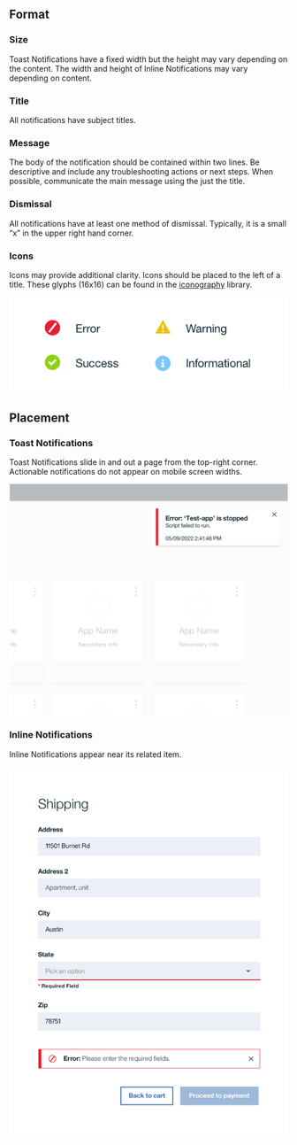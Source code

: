## Format
### Size
Toast Notifications have a fixed width but the height may vary depending on the content. The width and height of Inline Notifications may vary depending on content.

### Title
All notifications have subject titles.

### Message
The body of the notification should be contained within two lines. Be descriptive and include any troubleshooting actions or next steps. When possible, communicate the main message using the just the title.

### Dismissal
All notifications have at least one method of dismissal. Typically, it is a small “x” in the upper right hand corner.

### Icons
Icons may provide additional clarity. Icons should be placed to the left of a title. These glyphs (16x16) can be found in the [iconography]() library. 

![notification icons](images/notification-usage-1.png)


## Placement
### Toast Notifications
Toast Notifications slide in and out a page from the top-right corner. Actionable notifications do not appear on mobile screen widths.

![toast notifications](images/notification-usage-2.png)

### Inline Notifications
Inline Notifications appear near its related item.

![inline notification](images/notification-usage-3.png)
